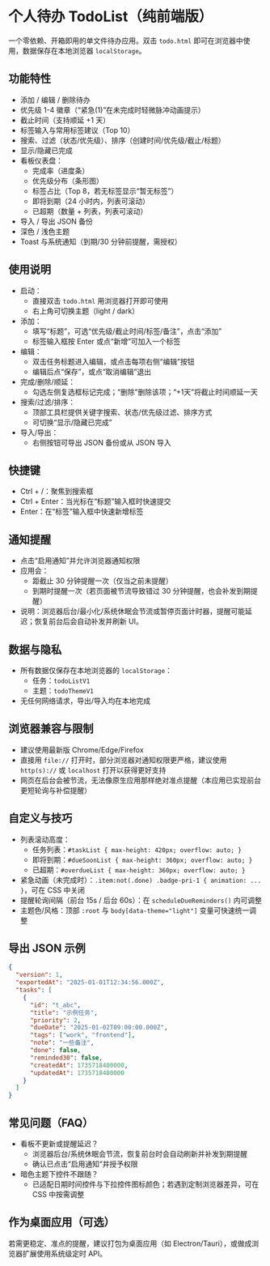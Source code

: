 # 个人待办 TodoList（纯前端版）

一个零依赖、开箱即用的单文件待办应用。双击 `todo.html` 即可在浏览器中使用，数据保存在本地浏览器 `localStorage`。

## 功能特性

- 添加 / 编辑 / 删除待办
- 优先级 1-4 徽章（“紧急(1)”在未完成时轻微脉冲动画提示）
- 截止时间（支持顺延 +1 天）
- 标签输入与常用标签建议（Top 10）
- 搜索、过滤（状态/优先级）、排序（创建时间/优先级/截止/标题）
- 显示/隐藏已完成
- 看板仪表盘：
  - 完成率（进度条）
  - 优先级分布（条形图）
  - 标签占比（Top 8，若无标签显示“暂无标签”）
  - 即将到期（24 小时内，列表可滚动）
  - 已超期（数量 + 列表，列表可滚动）
- 导入 / 导出 JSON 备份
- 深色 / 浅色主题
- Toast 与系统通知（到期/30 分钟前提醒，需授权）

## 使用说明

- 启动：
  - 直接双击 `todo.html` 用浏览器打开即可使用
  - 右上角可切换主题（light / dark）
- 添加：
  - 填写“标题”，可选“优先级/截止时间/标签/备注”，点击“添加”
  - 标签输入框按 Enter 或点“新增”可加入一个标签
- 编辑：
  - 双击任务标题进入编辑，或点击每项右侧“编辑”按钮
  - 编辑后点“保存”，或点“取消编辑”退出
- 完成/删除/顺延：
  - 勾选左侧复选框标记完成；“删除”删除该项；“+1天”将截止时间顺延一天
- 搜索/过滤/排序：
  - 顶部工具栏提供关键字搜索、状态/优先级过滤、排序方式
  - 可切换“显示/隐藏已完成”
- 导入/导出：
  - 右侧按钮可导出 JSON 备份或从 JSON 导入

## 快捷键

- Ctrl + /：聚焦到搜索框
- Ctrl + Enter：当光标在“标题”输入框时快速提交
- Enter：在“标签”输入框中快速新增标签

## 通知提醒

- 点击“启用通知”并允许浏览器通知权限
- 应用会：
  - 距截止 30 分钟提醒一次（仅当之前未提醒）
  - 到期时提醒一次（若页面被节流导致错过 30 分钟提醒，也会补发到期提醒）
- 说明：浏览器后台/最小化/系统休眠会节流或暂停页面计时器，提醒可能延迟；恢复前台后会自动补发并刷新 UI。

## 数据与隐私

- 所有数据仅保存在本地浏览器的 `localStorage`：
  - 任务：`todoListV1`
  - 主题：`todoThemeV1`
- 无任何网络请求，导出/导入均在本地完成

## 浏览器兼容与限制

- 建议使用最新版 Chrome/Edge/Firefox
- 直接用 `file://` 打开时，部分浏览器对通知权限更严格，建议使用 `http(s)://` 或 `localhost` 打开以获得更好支持
- 网页在后台会被节流，无法像原生应用那样绝对准点提醒（本应用已实现前台更短轮询与补偿提醒）

## 自定义与技巧

- 列表滚动高度：
  - 任务列表：`#taskList { max-height: 420px; overflow: auto; }`
  - 即将到期：`#dueSoonList { max-height: 360px; overflow: auto; }`
  - 已超期：`#overdueList { max-height: 360px; overflow: auto; }`
- 紧急动画（未完成时）：`.item:not(.done) .badge-pri-1 { animation: ... }`，可在 CSS 中关闭
- 提醒轮询间隔（前台 15s / 后台 60s）：在 `scheduleDueReminders()` 内可调整
- 主题色/风格：顶部 `:root` 与 `body[data-theme="light"]` 变量可快速统一调整

## 导出 JSON 示例

```json
{
  "version": 1,
  "exportedAt": "2025-01-01T12:34:56.000Z",
  "tasks": [
    {
      "id": "t_abc",
      "title": "示例任务",
      "priority": 2,
      "dueDate": "2025-01-02T09:00:00.000Z",
      "tags": ["work", "frontend"],
      "note": "一些备注",
      "done": false,
      "reminded30": false,
      "createdAt": 1735718400000,
      "updatedAt": 1735718400000
    }
  ]
}
```

## 常见问题（FAQ）

- 看板不更新或提醒延迟？
  - 浏览器后台/系统休眠会节流，恢复前台时会自动刷新并补发到期提醒
  - 确认已点击“启用通知”并授予权限
- 暗色主题下控件不跟随？
  - 已适配日期时间控件与下拉控件图标颜色；若遇到定制浏览器差异，可在 CSS 中按需调整

## 作为桌面应用（可选）

若需更稳定、准点的提醒，建议打包为桌面应用（如 Electron/Tauri），或做成浏览器扩展使用系统级定时 API。
